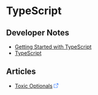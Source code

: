 # TypeScript

## Developer Notes

* [Getting Started with TypeScript](Getting-Started.md)
* [TypeScript](TypeScript.md)

## Articles

* [Toxic Optionals](https://dev.to/latobibor/toxic-optionals-typescript-55bj) ![Link](../foreign.png)
